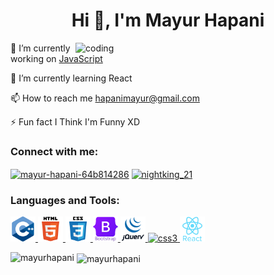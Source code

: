 <h1 align="center">Hi 👋, I'm Mayur Hapani</h1>
<!-- <h3 align="center">A CSE Sophomore who loves exploring new field</h3> -->

<img align="right" alt="coding" width="400" src="https://mir-s3-cdn-cf.behance.net/project_modules/max_1200/e6427232957589.569a436f3d343.png">

🔭 I’m currently working on [JavaScript](https://github.com/mayurhapani/javascript)

🌱 I’m currently learning React

📫 How to reach me hapanimayur@gmail.com

⚡ Fun fact I Think I'm Funny XD

<h3 align="left">Connect with me:</h3>
<p align="left">
<a href="https://in.linkedin.com/in/mayur-hapani-64b814286" target="blank"><img align="center" src="https://raw.githubusercontent.com/rahuldkjain/github-profile-readme-generator/master/src/images/icons/Social/linked-in-alt.svg" alt="mayur-hapani-64b814286" height="30" width="40" /></a>
<a href="https://instagram.com/nightking_21" target="blank"><img align="center" src="https://raw.githubusercontent.com/rahuldkjain/github-profile-readme-generator/master/src/images/icons/Social/instagram.svg" alt="nightking_21" height="30" width="40" /></a>
</p>

<h3 align="left">Languages and Tools:</h3>
<a href="https://www.w3schools.com/cpp/" target="_blank" rel="noreferrer">
<img src="https://raw.githubusercontent.com/devicons/devicon/master/icons/cplusplus/cplusplus-original.svg" alt="cplusplus" width="40" height="40"/> </a>
<a href="https://www.w3.org/html/" target="_blank" rel="noreferrer">
<img src="https://raw.githubusercontent.com/devicons/devicon/master/icons/html5/html5-original-wordmark.svg" alt="html5" width="40" height="40"/> </a>
<a href="https://www.w3schools.com/css/" target="_blank" rel="noreferrer">
<img src="https://raw.githubusercontent.com/devicons/devicon/master/icons/css3/css3-original-wordmark.svg" alt="css3" width="40" height="40"/> </a> 
<a href="https://www.w3schools.com/bootstrap/bootstrap_ver.asp" target="_blank" rel="noreferrer">
<img src="https://raw.githubusercontent.com/devicons/devicon/master/icons/bootstrap/bootstrap-original-wordmark.svg" alt="css3" width="40" height="40"/> </a> 
<a href="https://www.w3schools.com/jquery" target="_blank" rel="noreferrer">
<img src="https://raw.githubusercontent.com/devicons/devicon/master/icons/jquery/jquery-original-wordmark.svg" alt="css3" width="40" height="40"/> </a> 
<a href="https://www.w3schools.com/js/" target="_blank" rel="noreferrer">
<img src="https://symbols.getvecta.com/stencil_239/42_js.c89c8f1be2.svg" alt="css3" width="40" height="40"/> </a> 
<a href="https://www.w3schools.com/react" target="_blank" rel="noreferrer">
<img src="https://raw.githubusercontent.com/devicons/devicon/master/icons/react/react-original-wordmark.svg" alt="css3" width="40" height="40"/> </a> 

</p> </p>

<p><img align="left" src="https://github-readme-stats.vercel.app/api/top-langs?username=mayurhapani&show_icons=true&locale=en&layout=compact" alt="mayurhapani" /></p>

<p>&nbsp;<img align="center" src="https://github-readme-stats.vercel.app/api?username=mayurhapani&show_icons=true&locale=en" alt="mayurhapani" /></p>

<!--Connect with me:
nightking_21

Languages and Tools:
cplusplus html5 css3 bootstrap jquery javascript react--!>


<!--### Hi there 👋


**mayurhapani/mayurhapani** is a ✨ _special_ ✨ repository because its `README.md` (this file) appears on your GitHub profile.

Here are some ideas to get you started:

- 🔭 I’m currently working on ...
- 🌱 I’m currently learning ...
- 👯 I’m looking to collaborate on ...
- 🤔 I’m looking for help with ...
- 💬 Ask me about ...
- 📫 How to reach me: ...
- 😄 Pronouns: ...
- ⚡ Fun fact: ...--!>

